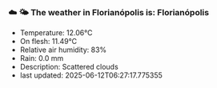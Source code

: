 ### ☁️ 🌤️  The weather in Florianópolis is: Florianópolis

- Temperature: 12.06°C
- On flesh: 11.49°C
- Relative air humidity: 83%
- Rain: 0.0 mm
- Description: Scattered clouds
- last updated: 2025-06-12T06:27:17.775355
